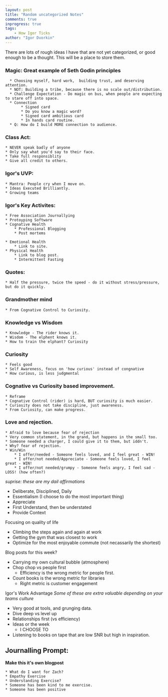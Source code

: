 ```yaml
--- 
layout: post
title: "Random uncategorized Notes"
comments: true
inprogress: true
tags: 
    - How Igor Ticks
author: "Igor Dvorkin"
---
```


There are lots of rough ideas I have that are not yet categorized, or good enough to be a thought. This will be a
place to store them.

### Magic: Great example of Seth Godin principles

      * Choosing myself, hard work,  building trust, and deserving attention.
      * NOT: Building a tribe, because there is no scale out/distribution.
      * Challenge Expectation - Do magic on bus, when people are expecting to stare off into space.
      * Connection
           * Signed card
           * Do you know a magic word? 
           * Signed card ambitious card
           * In hands card routine.
      * Q: How do I build MORE connection to audience.


### Class Act:

    * NEVER speak badly of anyone 
    * Only say what you'd say to their face.
    * Take full responsiblity
    * Give all credit to others.

### Igor's UVP: 

    * Mantra: People cry when I move on.
    * Ideas Executed Brilliantly.
    * Growing teams 


### Igor's Key Activites:

    * Free Association Journallying
    * Protoyping Software
    * Cognative Health
        * Professional Blogging 
        * Post mortems

    * Emotional Health
        * Link to site.
    * Physical Health
        * Link to blog post.
        * Intermittent Fasting

### Quotes:

    * Half the pressure, twice the speed - do it without stress/pressure, but do it quickly. 

### Grandmother mind

    * From Cognative Control to Curiosity.

### Knowledge vs Wisdom

    * Knowledge - The rider knows it.
    * Wisdom - The elphent knows it.
    * How to train the elphant? Curiosity

### Curiosity

    * Feels good
    * Self Awareness, focus on 'how curious' instead of congnative
    * How curious, is less judgmental

### Cognative vs Curiosity based improvement.

    * Reframe
    * Cognative Control (rider) is hard, BUT curiosity is much easier. 
    * Curiosity does not take discipline, just awareness.
    * From Curiosity, can make progress. 

### Love and rejection.

    * Afraid to love because fear of rejection
    * Very common statement, in the grand, but happens in the small too.
    * Someone needed a charger, I could give it to them, but iddn't.
    * Why? fear of rejection. 
    * Win/Win 
        * I offer/needed - Someone feels loved, and I feel great - WIN!
        * I offer/not needed/Appreciate - Someone feels loved, I feel great - WIN!
        * I offer/not needed/grumpy - Someone feels angry, I feel sad - LOSS! (how often?)

_suprise: these are my dail affirmations_

* Deliberate, Disciplined, Daily
* Essentialism (I choose to do the most important thing)
* Appreciate
* First Understand, then be understated
* Provide Context 


Focusing on quality of life

* Climbing the steps again and again at work
* Getting the gym that was closest to work
* Optimize for the most enjoyable commute (not necassarily the shortest)

Blog posts for this week? 

* Carrying my own cultural bubble (atmosphere) 
* Chop chop vs people first
  * Efficiency is the wrong metric for people first. 
* Count books is the wrong metric for libraries
  * Right metric is customer engagement

Igor's Work Advantage
_Some of these are extra valuable depending on your teams culture_

* Very good at tools, and grunging data.
* Dive deep vs level up 
* Relationships first (vs efficiency)
* Ideas or the week
  * I CHOOSE TO
* Listening to books on tape that are low SNR but high in inspiration. 

## Journalling Prompt:

__Make this it's own blogpost__

    * What do I want for Zach? 
    * Empathy Exercise
    * Understanding Exercise? 
    * Someone has been kind to me exercise. 
    * Someone has been positive 
